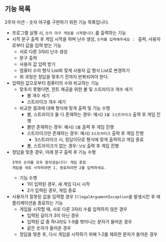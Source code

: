 ## 기능 목록

2주차 미션 - 숫자 야구를 구현하기 위한 기능 목록입니다.

- 프로그램 실행 시, ```숫자 야구 게임을 시작합니다.```를 출력하는 기능
- 시작 문구 출력 후 게임 시작을 하며 난수 생성, ```숫자를 입력해주세요 : ``` 출력, 사용자로부터 값을 입력 받는 기능
    - 서로 다른 3자리 난수 생성
    - 문구 출력
    - 사용자 값 입력 받기
    - 컴퓨터 수의 형식 List와 맞게 사용자 값 형식 List로 변경하기
    - 위 과정은 정답을 맞추기 전까지 반복되어야 한다.
- 입력된 값으로부터 컴퓨터의 수와 비교하는 기능
    - 맞추지 못했다면, 힌트 제공을 위한 볼 및 스트라이크 개수 세기
        - 볼 개수 세기
        - 스트라이크 개수 세기
    - 비교한 결과에 대해 형식에 맞게 출력 및 기능 수행
        - 볼, 스트라이크 둘 다 존재하는 경우: 예시) ```1볼 1스트라이크``` 출력 후 게임 진행
        - 볼만 존재하는 경우: 예시) ```1볼``` 출력 후 게임 진행
        - 스트라이크만 존재하는 경우: 예시) ```3스트라이크``` 출력 후 게임 진행
            - 3스트라이크 시, 정답이므로 형식에 맞게 출력하고 게임 종료 
        - 볼, 스트라이크가 없는 경우: ```낫싱``` 출력 후 게임 진행
- 정답을 맞춘 경우, 아래 문구 출력 후 기능 수행
    ```
    3개의 숫자를 모두 맞히셨습니다! 게임 종료
    게임을 새로 시작하려면 1, 종료하려면 2를 입력하세요.
    ```
    - 기능 수행
        - 1이 입력된 경우, 새 게임 다시 시작
        - 2가 입력된 경우, 게임 종료
- 사용자가 잘못된 값을 입력할 경우 `IllegalArgumentException`을 발생시킨 후 애플리케이션을 종료하는 기능
    - 게임을 시작할 때, 서로 다른 3자리 수를 입력하지 않은 경우
        - 입력된 길이가 3이 아닌 경우
        - 입력된 값 중 하나라도 1-9를 벗어나는 문자가 들어온 경우
        - 같은 숫자가 들어온 경우
    - 정답을 맞춘 후, 다시 게임을 시작하기 위해 1-2를 제외한 문자가 들어온 경우